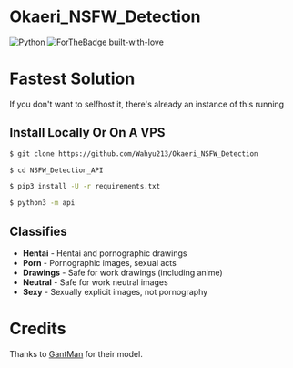 # Okaeri_NSFW_Detection

[![Python](http://forthebadge.com/images/badges/made-with-python.svg)](https://python.org)
[![ForTheBadge built-with-love](http://ForTheBadge.com/images/badges/built-with-love.svg)](https://GitHub.com/Wahyu213/)



# Fastest Solution

If you don't want to selfhost it, there's already an instance of this running 

## Install Locally Or On A VPS

```sh
$ git clone https://github.com/Wahyu213/Okaeri_NSFW_Detection

$ cd NSFW_Detection_API

$ pip3 install -U -r requirements.txt

$ python3 -m api
```

## Classifies

* **Hentai** - Hentai and pornographic drawings
* **Porn** - Pornographic images, sexual acts
* **Drawings** - Safe for work drawings (including anime)
* **Neutral** - Safe for work neutral images
* **Sexy** - Sexually explicit images, not pornography

# Credits

Thanks to [GantMan](https://github.com/GantMan/nsfw_model/) for their model.
